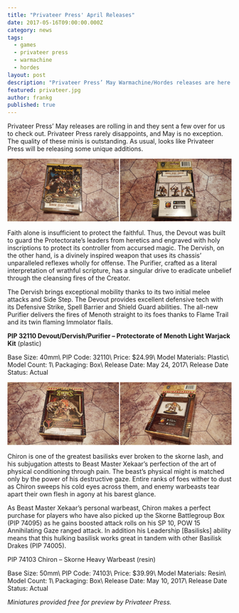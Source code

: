 ```yaml
---
title: "Privateer Press' April Releases"
date: 2017-05-16T09:00:00.000Z
category: news
tags:
  - games
  - privateer press
  - warmachine
  - hordes
layout: post
description: "Privateer Press’ May Warmachine/Hordes releases are here and they sent over a few items for us to check out."
featured: privateer.jpg
author: frankg
published: true
---
```


Privateer Press’ May releases are rolling in and they sent a few over for us to check out. Privateer Press rarely disappoints, and May is no exception. The quality of these minis is outstanding. As usual, looks like Privateer Press will be releasing some unique additions.

![May Releases](/images/privateer/may1.png)

Faith alone is insufficient to protect the faithful. Thus, the Devout was built to guard the Protectorate’s leaders from heretics and engraved with holy inscriptions to protect its controller from accursed magic. The Dervish, on the other hand, is a divinely inspired weapon that uses its chassis’ unparalleled reflexes wholly for offense. The Purifier, crafted as a literal interpretation of wrathful scripture, has a singular drive to eradicate unbelief through the cleansing fires of the Creator.

The Dervish brings exceptional mobility thanks to its two initial melee attacks and Side Step. The Devout provides excellent defensive tech with its Defensive Strike, Spell Barrier and Shield Guard abilities. The all-new Purifier delivers the fires of Menoth straight to its foes thanks to Flame Trail and its twin flaming Immolator flails.

**PIP 32110 Devout/Dervish/Purifier – Protectorate of Menoth Light Warjack Kit** (plastic)

Base Size: 40mm\\ 
PIP Code: 32110\\
Price: $24.99\\
Model Materials: Plastic\\ 
Model Count: 1\\ 
Packaging: Box\\ 
Release Date: May 24, 2017\\ 
Release Date Status: Actual 

![May Releases](/images/privateer/may2.png)

Chiron is one of the greatest basilisks ever broken to the skorne lash, and his subjugation attests to Beast Master Xekaar’s perfection of the art of physical conditioning through pain. The beast’s physical might is matched only by the power of his destructive gaze. Entire ranks of foes wither to dust as Chiron sweeps his cold eyes across them, and enemy warbeasts tear apart their own flesh in agony at his barest glance. 

As Beast Master Xekaar’s personal warbeast, Chiron makes a perfect purchase for players who have also picked up the Skorne Battlegroup Box (PIP 74095) as he gains boosted attack rolls on his SP 10, POW 15 Annihilating Gaze ranged attack. In addition his Leadership [Basilisks] ability means that this hulking basilisk works great in tandem with other Basilisk Drakes (PIP 74005).

PIP 74103 Chiron – Skorne Heavy Warbeast (resin)

Base Size: 50mm\\ 
PIP Code: 74103\\ 
Price: $39.99\\ 
Model Materials: Resin\\ 
Model Count: 1\\ 
Packaging: Box\\ 
Release Date: May 10, 2017\\ 
Release Date Status: Actual 

*Miniatures provided free for preview by Privateer Press.*

